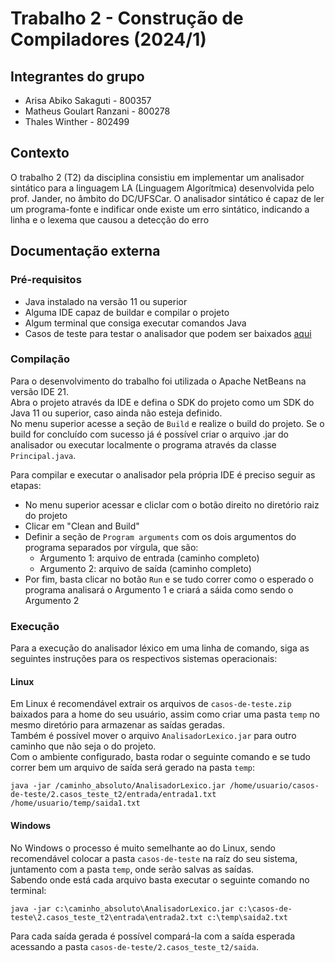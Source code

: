 # Trabalho 2 - Construção de Compiladores (2024/1)

## Integrantes do grupo
- Arisa Abiko Sakaguti - 800357
- Matheus Goulart Ranzani - 800278
- Thales Winther - 802499

## Contexto
O trabalho 2 (T2) da disciplina consistiu em implementar um analisador sintático para a linguagem LA (Linguagem Algorítmica) 
desenvolvida pelo prof. Jander, no âmbito do DC/UFSCar. O analisador sintático é capaz de ler um programa-fonte e indificar onde existe
um erro sintático, indicando a linha e o lexema que causou a detecção do erro

## Documentação externa

### Pré-requisitos
- Java instalado na versão 11 ou superior
- Alguma IDE capaz de buildar e compilar o projeto
- Algum terminal que consiga executar comandos Java
- Casos de teste para testar o analisador que podem ser baixados [aqui](https://drive.google.com/file/d/1FD9GZm_ECGLcVNLcqIP7fkF2T9coe8hs/view)

### Compilação
Para o desenvolvimento do trabalho foi utilizada o Apache NetBeans na versão IDE 21.\
Abra o projeto através da IDE e defina o SDK do projeto como um SDK do Java 11 ou superior, caso ainda não esteja definido.\
No menu superior acesse a seção de `Build` e realize o build do projeto.
Se o build for concluído com sucesso já é possível criar o arquivo .jar do analisador ou executar localmente o programa através da classe `Principal.java`.

Para compilar e executar o analisador pela própria IDE é preciso seguir as etapas:
- No menu superior acessar e cliclar com o botão direito no diretório raiz do projeto
- Clicar em "Clean and Build"
- Definir a seção de `Program arguments` com os dois argumentos do programa separados por vírgula, que são:
  - Argumento 1: arquivo de entrada (caminho completo)
  - Argumento 2: arquivo de saída (caminho completo)
- Por fim, basta clicar no botão `Run` e se tudo correr como o esperado o programa analisará o Argumento 1 e criará a sáida como sendo o Argumento 2

### Execução
Para a execução do analisador léxico em uma linha de comando, siga as seguintes instruções para os respectivos sistemas operacionais:

#### Linux
Em Linux é recomendável extrair os arquivos de `casos-de-teste.zip` baixados para a home do seu usuário, assim como criar uma pasta `temp` no mesmo diretório para armazenar as saídas geradas.\
Também é possível mover o arquivo `AnalisadorLexico.jar` para outro caminho que não seja o do projeto.\
Com o ambiente configurado, basta rodar o seguinte comando e se tudo correr bem um arquivo de saída será gerado na pasta `temp`:

``java -jar /caminho_absoluto/AnalisadorLexico.jar /home/usuario/casos-de-teste/2.casos_teste_t2/entrada/entrada1.txt /home/usuario/temp/saida1.txt``

#### Windows
No Windows o processo é muito semelhante ao do Linux, sendo recomendável colocar a pasta `casos-de-teste` na raíz do seu sistema, juntamento com a pasta `temp`, onde serão salvas as saídas.\
Sabendo onde está cada arquivo basta executar o seguinte comando no terminal:

``java -jar c:\caminho_absoluto\AnalisadorLexico.jar c:\casos-de-teste\2.casos_teste_t2\entrada\entrada2.txt c:\temp\saida2.txt``

Para cada saída gerada é possível compará-la com a saída esperada acessando a pasta `casos-de-teste/2.casos_teste_t2/saida`.
